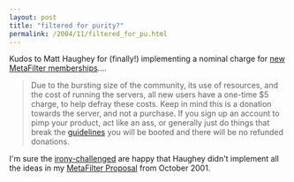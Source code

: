```yaml
---
layout: post
title: "filtered for purity?"
permalink: /2004/11/filtered_for_pu.html
---
```


<p>Kudos to Matt Haughey for (finally!) implementing a nominal charge for <a href="http://www.metafilter.com/newuser.mefi">new MetaFilter memberships</a>....</p><blockquote><p>Due to the bursting size of the community, its use of resources, and
the cost of running the servers, all new users have a one-time $5
charge, to help defray these costs. Keep in mind this is a donation
towards the server, and not a purchase. If you sign up an account to
pimp your product, act like an ass, or generally just do things that
break the <a href="http://www.metafilter.com/guidelines.mefi">guidelines</a> you will be booted and there will be no refunded donations.</p></blockquote><p>I'm sure the <a href="http://metatalk.metafilter.com/mefi/1238">irony-challenged</a> are happy that Haughey didn't implement all the ideas in my <a href="http://www.theobvious.com/archive/2001/10/26.html">MetaFilter Proposal</a> from October 2001.</p>


